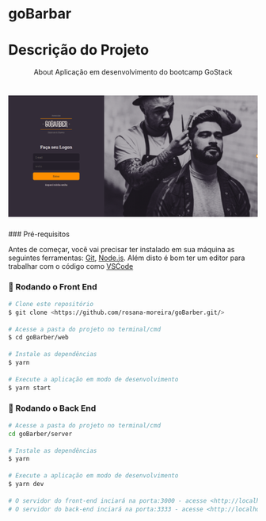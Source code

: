 # goBarbar

# Descrição do Projeto
<p align="center">About
Aplicação em desenvolvimento do bootcamp GoStack
</p>

<h1 align="center">
  <img alt="logo" title="#logo" src="./github/git.png" />
</h1>
### Pré-requisitos

Antes de começar, você vai precisar ter instalado em sua máquina as seguintes ferramentas:
[Git](https://git-scm.com), [Node.js](https://nodejs.org/en/). 
Além disto é bom ter um editor para trabalhar com o código como [VSCode](https://code.visualstudio.com/)

### 🎲 Rodando o Front End

```bash
# Clone este repositório
$ git clone <https://github.com/rosana-moreira/goBarber.git/>

# Acesse a pasta do projeto no terminal/cmd
$ cd goBarber/web

# Instale as dependências
$ yarn

# Execute a aplicação em modo de desenvolvimento
$ yarn start
```
### 🎲 Rodando o Back End
```bash
# Acesse a pasta do projeto no terminal/cmd
cd goBarber/server

# Instale as dependências
$ yarn

# Execute a aplicação em modo de desenvolvimento
$ yarn dev

# O servidor do front-end inciará na porta:3000 - acesse <http://localhost:3000>
# O servidor do back-end inciará na porta:3333 - acesse <http://localhost:3333>

```